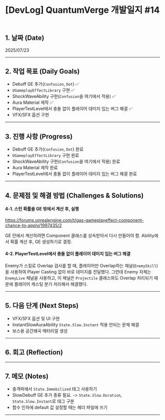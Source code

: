 ﻿---
title: "[DevLog] QuantumVerge 개발일지 #14"
excerpt: QuantumVerge 개발일지
categories:
  - DevLog
tags:
  - 개발일지
  - QuantumVerge
  - UnrealEngine
---
## 1. 날짜 (Date)

2025/07/23

---

## 2. 작업 목표 (Daily Goals)

- Debuff GE 추가(`Confusion`, `Dot`) ✅
- `UGameplayEffectLibrary` 구현 ✅
- ShockWaveAbility 구현(`Confusion`을 여기에서 적용) ✅
- Aura Material 제작 ✅
- PlayerTestLevel에서 충돌 없이 플레이어 데미지 입는 버그 해결 ✅
- VFX/SFX 옵션 구현

---

## 3. 진행 사항 (Progress)

- Debuff GE 추가(`Confusion`, `Dot`) 완료
- `UGameplayEffectLibrary` 구현 완료
- ShockWaveAbility 구현(`Confusion`을 여기에서 적용) 완료
- Aura Material 제작 완료
- PlayerTestLevel에서 충돌 없이 플레이어 데미지 입는 버그 해결 완료

---

## 4. 문제점 및 해결 방법 (Challenges & Solutions)

#### 4-1. 스턴 확률을 GE 밖에서 계산 후, 실행
https://forums.unrealengine.com/t/gas-gameplayeffect-component-chance-to-apply/1997435/2

GE 안에서 계산하려면 Component 클래스를 상속받아서 다시 만들어야 함. Ability에서 확률 계산 후, GE 생성하기로 결정.

#### 4-2. PlayerTestLevel에서 충돌 없이 플레이어 데미지 입는 버그 해결

Enemy가 스킬로 Overlap 검사를 할 때, 플레이어만 Overlap하는 채널(`EnemySkill`)을 사용하여 Player Casting 없이 바로 데미지를 전달했다. 그런데 Enemy 자체는 `EnemyLive` 채널을 사용하고, 이 채널은 `Projectile` 클래스와도 Overlap 처리되기 때문에 플레이어 캐스팅 분기 처리해서 해결했다.


---

## 5. 다음 단계 (Next Steps)

- VFX/SFX 옵션 및 UI 구현
- InstantSlowAuraAbility `State.Slow.Instant` 적용 안되는 문제 해결
- 보스용 공간왜곡 매터리얼 생성

---

## 6. 회고 (Reflection)


---

## 7. 메모 (Notes)

- 충격파에서 `State.Immobilized` 태그 사용하기
- SlowDebuff GE 추가 종류 필요. -> `State.Slow.Duration`, `State.Slow.Instant`로 태그 구분
- 함수 인자에 default 값 설정할 때는 헤더 파일에 쓰기

---

